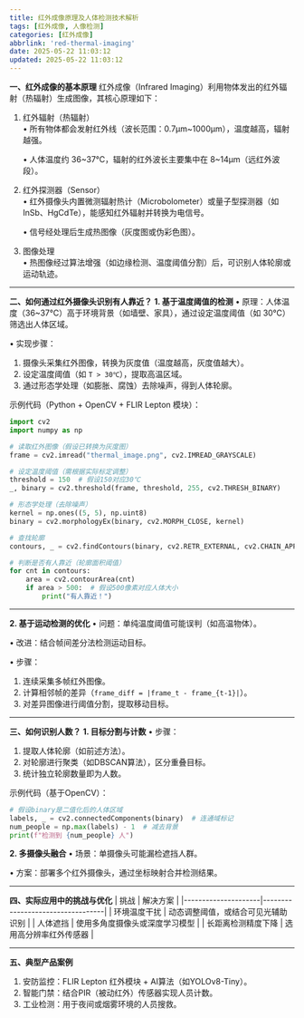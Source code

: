 ```yaml
---
title: 红外成像原理及人体检测技术解析
tags: [红外成像, 人像检测]
categories: [红外成像]
abbrlink: 'red-thermal-imaging'
date: 2025-05-22 11:03:12
updated: 2025-05-22 11:03:12
---
```


**一、红外成像的基本原理**
红外成像（Infrared Imaging）利用物体发出的红外辐射（热辐射）生成图像，其核心原理如下：

1. 红外辐射（热辐射）  
   • 所有物体都会发射红外线（波长范围：0.7μm~1000μm），温度越高，辐射越强。

   • 人体温度约 36~37℃，辐射的红外波长主要集中在 8~14μm（远红外波段）。


2. 红外探测器（Sensor）  
   • 红外摄像头内置微测辐射热计（Microbolometer）或量子型探测器（如InSb、HgCdTe），能感知红外辐射并转换为电信号。

   • 信号经处理后生成热图像（灰度图或伪彩色图）。


3. 图像处理  
   • 热图像经过算法增强（如边缘检测、温度阈值分割）后，可识别人体轮廓或运动轨迹。


---

**二、如何通过红外摄像头识别有人靠近？**
**1. 基于温度阈值的检测**
• 原理：人体温度（36~37℃）高于环境背景（如墙壁、家具），通过设定温度阈值（如 30℃）筛选出人体区域。

• 实现步骤：

1. 摄像头采集红外图像，转换为灰度值（温度越高，灰度值越大）。
2. 设定温度阈值（如 `T > 30℃`），提取高温区域。
3. 通过形态学处理（如膨胀、腐蚀）去除噪声，得到人体轮廓。

示例代码（Python + OpenCV + FLIR Lepton 模块）：
```python
import cv2
import numpy as np

# 读取红外图像（假设已转换为灰度图）
frame = cv2.imread("thermal_image.png", cv2.IMREAD_GRAYSCALE)

# 设定温度阈值（需根据实际标定调整）
threshold = 150  # 假设150对应30℃
_, binary = cv2.threshold(frame, threshold, 255, cv2.THRESH_BINARY)

# 形态学处理（去除噪声）
kernel = np.ones((5, 5), np.uint8)
binary = cv2.morphologyEx(binary, cv2.MORPH_CLOSE, kernel)

# 查找轮廓
contours, _ = cv2.findContours(binary, cv2.RETR_EXTERNAL, cv2.CHAIN_APPROX_SIMPLE)

# 判断是否有人靠近（轮廓面积阈值）
for cnt in contours:
    area = cv2.contourArea(cnt)
    if area > 500:  # 假设500像素对应人体大小
        print("有人靠近！")
```

---

**2. 基于运动检测的优化**
• 问题：单纯温度阈值可能误判（如高温物体）。

• 改进：结合帧间差分法检测运动目标。

• 步骤：

1. 连续采集多帧红外图像。
2. 计算相邻帧的差异（`frame_diff = |frame_t - frame_{t-1}|`）。
3. 对差异图像进行阈值分割，提取移动目标。

---

**三、如何识别人数？**
**1. 目标分割与计数**
• 步骤：

1. 提取人体轮廓（如前述方法）。
2. 对轮廓进行聚类（如DBSCAN算法），区分重叠目标。
3. 统计独立轮廓数量即为人数。

示例代码（基于OpenCV）：
```python
# 假设binary是二值化后的人体区域
labels, _ = cv2.connectedComponents(binary)  # 连通域标记
num_people = np.max(labels) - 1  # 减去背景
print(f"检测到 {num_people} 人")
```

**2. 多摄像头融合**
• 场景：单摄像头可能漏检遮挡人群。

• 方案：部署多个红外摄像头，通过坐标映射合并检测结果。


---

**四、实际应用中的挑战与优化**
| 挑战                | 解决方案                          |
|---------------------|----------------------------------|
| 环境温度干扰        | 动态调整阈值，或结合可见光辅助识别 |
| 人体遮挡            | 使用多角度摄像头或深度学习模型   |
| 长距离检测精度下降  | 选用高分辨率红外传感器           |

---

**五、典型产品案例**
1. 安防监控：FLIR Lepton 红外模块 + AI算法（如YOLOv8-Tiny）。
2. 智能门禁：结合PIR（被动红外）传感器实现人员计数。
3. 工业检测：用于夜间或烟雾环境的人员搜救。